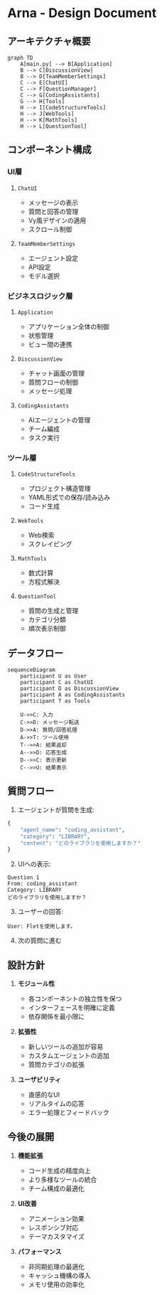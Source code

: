 # Arna - Design Document

## アーキテクチャ概要

```mermaid
graph TD
    A[main.py] --> B[Application]
    B --> C[DiscussionView]
    B --> D[TeamMemberSettings]
    C --> E[ChatUI]
    C --> F[QuestionManager]
    C --> G[CodingAssistants]
    G --> H[Tools]
    H --> I[CodeStructureTools]
    H --> J[WebTools]
    H --> K[MathTools]
    H --> L[QuestionTool]
```

## コンポーネント構成

### UI層

1. `ChatUI`
   - メッセージの表示
   - 質問と回答の管理
   - Vy風デザインの適用
   - スクロール制御

2. `TeamMemberSettings`
   - エージェント設定
   - API設定
   - モデル選択

### ビジネスロジック層

1. `Application`
   - アプリケーション全体の制御
   - 状態管理
   - ビュー間の連携

2. `DiscussionView`
   - チャット画面の管理
   - 質問フローの制御
   - メッセージ処理

3. `CodingAssistants`
   - AIエージェントの管理
   - チーム編成
   - タスク実行

### ツール層

1. `CodeStructureTools`
   - プロジェクト構造管理
   - YAML形式での保存/読み込み
   - コード生成

2. `WebTools`
   - Web検索
   - スクレイピング

3. `MathTools`
   - 数式計算
   - 方程式解決

4. `QuestionTool`
   - 質問の生成と管理
   - カテゴリ分類
   - 順次表示制御

## データフロー

```mermaid
sequenceDiagram
    participant U as User
    participant C as ChatUI
    participant D as DiscussionView
    participant A as CodingAssistants
    participant T as Tools

    U->>C: 入力
    C->>D: メッセージ転送
    D->>A: 質問/回答処理
    A->>T: ツール使用
    T-->>A: 結果返却
    A-->>D: 応答生成
    D-->>C: 表示更新
    C-->>U: 結果表示
```

## 質問フロー

1. エージェントが質問を生成:
```python
{
    "agent_name": "coding_assistant",
    "category": "LIBRARY",
    "content": "どのライブラリを使用しますか？"
}
```

2. UIへの表示:
```
Question 1
From: coding_assistant
Category: LIBRARY
どのライブラリを使用しますか？
```

3. ユーザーの回答:
```
User: Fletを使用します。
```

4. 次の質問に進む

## 設計方針

1. **モジュール性**
   - 各コンポーネントの独立性を保つ
   - インターフェースを明確に定義
   - 依存関係を最小限に

2. **拡張性**
   - 新しいツールの追加が容易
   - カスタムエージェントの追加
   - 質問カテゴリの拡張

3. **ユーザビリティ**
   - 直感的なUI
   - リアルタイムの応答
   - エラー処理とフィードバック

## 今後の展開

1. **機能拡張**
   - コード生成の精度向上
   - より多様なツールの統合
   - チーム構成の最適化

2. **UI改善**
   - アニメーション効果
   - レスポンシブ対応
   - テーマカスタマイズ

3. **パフォーマンス**
   - 非同期処理の最適化
   - キャッシュ機構の導入
   - メモリ使用の効率化
